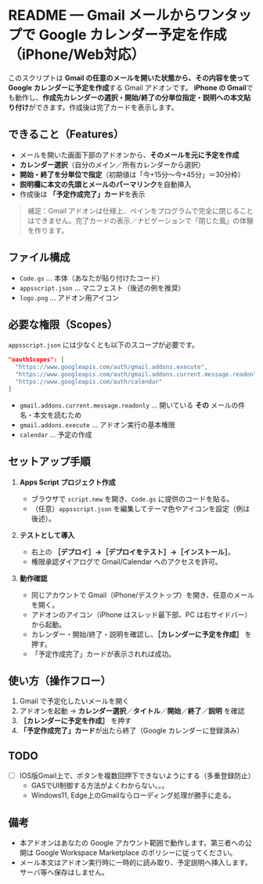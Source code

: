# README — Gmail メールからワンタップで Google カレンダー予定を作成（iPhone/Web対応）

このスクリプトは **Gmail の任意のメールを開いた状態から、その内容を使って Google カレンダーに予定を作成**する Gmail アドオンです。
**iPhone の Gmail**でも動作し、**作成先カレンダーの選択・開始/終了の分単位指定・説明への本文貼り付け**ができます。作成後は完了カードを表示します。

## できること（Features）

* メールを開いた画面下部のアドオンから、**そのメールを元に予定を作成**
* **カレンダー選択**（自分のメイン／所有カレンダーから選択）
* **開始・終了を分単位で指定**（初期値は「今+15分〜今+45分」＝30分枠）
* **説明欄に本文の先頭とメールのパーマリンク**を自動挿入
* 作成後は **「予定作成完了」カード**を表示

> 補足：Gmail アドオンは仕様上、ペインをプログラムで完全に閉じることはできません。完了カードの表示／ナビゲーションで「閉じた風」の体験を作ります。

## ファイル構成

* `Code.gs` … 本体（あなたが貼り付けたコード）
* `appsscript.json` … マニフェスト（後述の例を推奨）
* `logo.png`  … アドオン用アイコン

## 必要な権限（Scopes）

`appsscript.json` には少なくとも以下のスコープが必要です。

```json
"oauthScopes": [
  "https://www.googleapis.com/auth/gmail.addons.execute",
  "https://www.googleapis.com/auth/gmail.addons.current.message.readonly",
  "https://www.googleapis.com/auth/calendar"
]
```

* `gmail.addons.current.message.readonly` … 開いている **その** メールの件名・本文を読むため
* `gmail.addons.execute` … アドオン実行の基本権限
* `calendar` … 予定の作成

## セットアップ手順

1. **Apps Script プロジェクト作成**

   * ブラウザで `script.new` を開き、`Code.gs` に提供のコードを貼る。
   * （任意）`appsscript.json` を編集してテーマ色やアイコンを設定（例は後述）。

2. **テストとして導入**

   * 右上の **［デプロイ］→［デプロイをテスト］→［インストール］**。
   * 権限承認ダイアログで Gmail/Calendar へのアクセスを許可。

3. **動作確認**

   * 同じアカウントで Gmail（iPhone/デスクトップ）を開き、任意のメールを開く。
   * アドオンのアイコン（iPhone はスレッド最下部、PC は右サイドバー）から起動。
   * カレンダー・開始/終了・説明を確認し、**［カレンダーに予定を作成］** を押す。
   * 「予定作成完了」カードが表示されれば成功。

## 使い方（操作フロー）

1. Gmail で予定化したいメールを開く
2. アドオンを起動 → **カレンダー選択**／**タイトル**／**開始**／**終了**／**説明** を確認
3. **［カレンダーに予定を作成］** を押す
4. **「予定作成完了」カード**が出たら終了（Google カレンダーに登録済み）

## TODO

- [ ] IOS版Gmail上で、ボタンを複数回押下できないようにする（多重登録防止）
   - GASでUI制御する方法がよくわからない。。。
   - Windows11, Edge上のGmailならローディング処理が勝手に走る。

## 備考

* 本アドオンはあなたの Google アカウント範囲で動作します。第三者への公開は Google Workspace Marketplace のポリシーに従ってください。
* メール本文はアドオン実行時に一時的に読み取り、予定説明へ挿入します。サーバ等へ保存はしません。

